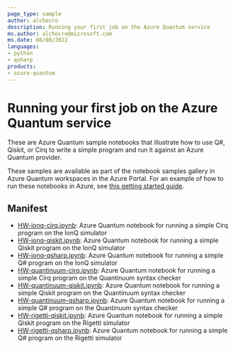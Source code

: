 ```yaml
---
page_type: sample
author: alchocro
description: Running your first job on the Azure Quantum service
ms.author: alchocro@microsoft.com
ms.date: 08/08/2022
languages:
- python
- qsharp
products:
- azure-quantum
---
```


# Running your first job on the Azure Quantum service

These are Azure Quantum sample notebooks that illustrate how to use Q#, Qiskit, or Cirq to write a simple program and run it against an Azure Quantum provider.

These samples are available as part of the notebook samples gallery in Azure Quantum workspaces in the Azure Portal. For an example of how to run these notebooks in Azure, see [this getting started guide](https://docs.microsoft.com/azure/quantum/get-started-jupyter-notebook?tabs=tabid-ionq).

## Manifest

- [HW-ionq-cirq.ipynb](https://github.com/microsoft/azure-quantum-python/blob/main/samples/hello-world/HW-ionq-cirq.ipynb): Azure Quantum notebook for running a simple Cirq program on the IonQ simulator
- [HW-ionq-qiskit.ipynb](https://github.com/microsoft/azure-quantum-python/blob/main/samples/hello-world/HW-ionq-qiskit.ipynb): Azure Quantum notebook for running a simple Qiskit program on the IonQ simulator
- [HW-ionq-qsharp.ipynb](https://github.com/microsoft/azure-quantum-python/blob/main/samples/hello-world/HW-ionq-qsharp.ipynb): Azure Quantum notebook for running a simple Q# program on the IonQ simulator
- [HW-quantinuum-cirq.ipynb](https://github.com/microsoft/azure-quantum-python/blob/main/samples/hello-world/HW-quantinuum-cirq.ipynb): Azure Quantum notebook for running a simple Cirq program on the Quantinuum syntax checker
- [HW-quantinuum-qiskit.ipynb](https://github.com/microsoft/azure-quantum-python/blob/main/samples/hello-world/HW-quantinuum-qiskit.ipynb): Azure Quantum notebook for running a simple Qiskit program on the Quantinuum syntax checker
- [HW-quantinuum-qsharp.ipynb](https://github.com/microsoft/azure-quantum-python/blob/main/samples/hello-world/HW-quantinuum-qsharp.ipynb): Azure Quantum notebook for running a simple Q# program on the Quantinuum syntax checker
- [HW-rigetti-qiskit.ipynb](https://github.com/microsoft/azure-quantum-python/blob/main/samples/hello-world/HW-rigetti-qiskit.ipynb): Azure Quantum notebook for running a simple Qiskit program on the Rigetti simulator
- [HW-rigetti-qsharp.ipynb](https://github.com/microsoft/azure-quantum-python/blob/main/samples/hello-world/HW-rigetti-qsharp.ipynb): Azure Quantum notebook for running a simple Q# program on the Rigetti simulator
